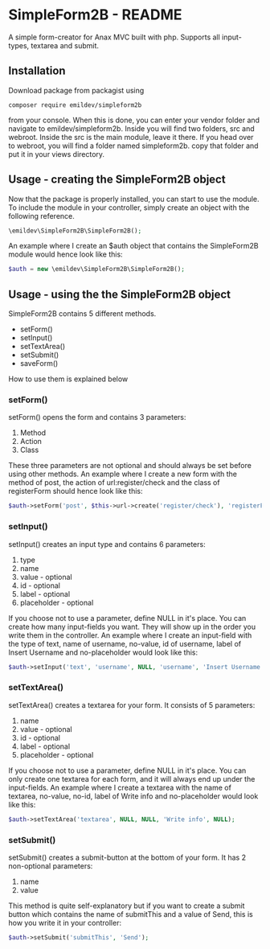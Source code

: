 SimpleForm2B - README
=====================
A simple form-creator for Anax MVC built with php. Supports all input-types, textarea and submit.

Installation
------------
Download package from packagist using 

```composer require emildev/simpleform2b```

from your console. When this is done, you can enter your vendor folder and navigate to emildev/simpleform2b. 
Inside you will find two folders, src and webroot. Inside the src is the main module, leave it there.
If you head over to webroot, you will find a folder named simpleform2b. copy that folder and put it in your views directory.

Usage - creating the SimpleForm2B object
-----
Now that the package is properly installed, you can start to use the module. To include the module in your controller, simply
create an object with the following reference.

```php
\emildev\SimpleForm2B\SimpleForm2B();
```

An example where I create an $auth object that contains the SimpleForm2B module would hence look like this:

```php
$auth = new \emildev\SimpleForm2B\SimpleForm2B();
```

Usage - using the the SimpleForm2B object
-----------------------------------------
SimpleForm2B contains 5 different methods.
* setForm()
* setInput()
* setTextArea()
* setSubmit()
* saveForm()

How to use them is explained below

### setForm()
setForm() opens the form and contains 3 parameters:

1. Method
2. Action
3. Class

These three parameters are not optional and should always be set before using other methods.
An example where I create a new form with the method of post, the action of url:register/check and the class of registerForm should hence look like this:
```php 
$auth->setForm('post', $this->url->create('register/check'), 'registerForm');
```

### setInput()
setInput() creates an input type and contains 6 parameters:

1. type
2. name
3. value - optional
4. id - optional
5. label - optional
6. placeholder - optional

If you choose not to use a parameter, define NULL in it's place. You can create how many input-fields you want. They will show up in the order you write them in the controller.
An example where I create an input-field with the type of text, name of username, no-value, id of username, label of Insert Username and no-placeholder would look like this:
```php
$auth->setInput('text', 'username', NULL, 'username', 'Insert Username', NULL);
```
### setTextArea()
setTextArea() creates a textarea for your form. It consists of 5 parameters:

1. name
2. value - optional
3. id - optional
4. label - optional
5. placeholder - optional

If you choose not to use a parameter, define NULL in it's place. You can only create one textarea for each form, and it will always end up under the input-fields. An example where I create a textarea with the name of textarea, no-value, no-id, label of Write info and no-placeholder would look like this:

```php
$auth->setTextArea('textarea', NULL, NULL, 'Write info', NULL);
```

### setSubmit()
setSubmit() creates a submit-button at the bottom of your form. It has 2 non-optional parameters:

1. name
2. value

This method is quite self-explanatory but if you want to create a submit button which contains the name of submitThis and a value of Send, this is how you write it in your controller:

```php
$auth->setSubmit('submitThis', 'Send');
```



